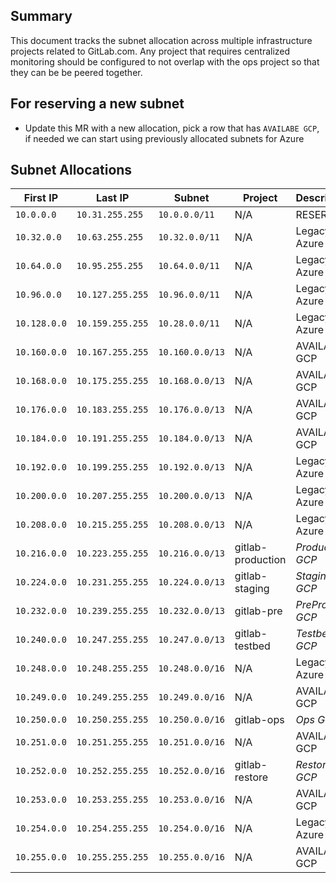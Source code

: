 ## Summary

This document tracks the subnet allocation across multiple infrastructure
projects related to GitLab.com. Any project that requires centralized monitoring
should be configured to not overlap with the ops project so that they can be be
peered together.


## For reserving a new subnet

- Update this MR with a new allocation, pick a row that has `AVAILABE GCP`, if
  needed we can start using previously allocated subnets for Azure

## Subnet Allocations

| First IP | Last IP | Subnet | Project | Description
| -------  | ------  | -----  | ------  | --------
| `10.0.0.0`      | `10.31.255.255`    | `10.0.0.0/11`    | N/A              | RESERVED
| `10.32.0.0`     | `10.63.255.255`    | `10.32.0.0/11`   | N/A              | Legacy Azure
| `10.64.0.0`     | `10.95.255.255`    | `10.64.0.0/11`   | N/A              | Legacy Azure
| `10.96.0.0`     | `10.127.255.255`   | `10.96.0.0/11`   | N/A              | Legacy Azure
| `10.128.0.0`    | `10.159.255.255`   | `10.28.0.0/11`   | N/A              | Legacy Azure
| `10.160.0.0`    | `10.167.255.255`   | `10.160.0.0/13`  | N/A              | AVAILABLE GCP
| `10.168.0.0`    | `10.175.255.255`   | `10.168.0.0/13`  | N/A              | AVAILABLE GCP
| `10.176.0.0`    | `10.183.255.255`   | `10.176.0.0/13`  | N/A              | AVAILABLE GCP
| `10.184.0.0`    | `10.191.255.255`   | `10.184.0.0/13`  | N/A              | AVAILABLE GCP
| `10.192.0.0`    | `10.199.255.255`   | `10.192.0.0/13`  | N/A              | Legacy Azure
| `10.200.0.0`    | `10.207.255.255`   | `10.200.0.0/13`  | N/A              | Legacy Azure
| `10.208.0.0`    | `10.215.255.255`   | `10.208.0.0/13`  | N/A              | Legacy Azure
| `10.216.0.0`    | `10.223.255.255`   | `10.216.0.0/13`  | gitlab-production| *Production GCP*
| `10.224.0.0`    | `10.231.255.255`   | `10.224.0.0/13`  | gitlab-staging   | *Staging GCP*
| `10.232.0.0`    | `10.239.255.255`   | `10.232.0.0/13`  | gitlab-pre       | *PreProd GCP*
| `10.240.0.0`    | `10.247.255.255`   | `10.247.0.0/13`  | gitlab-testbed   | *Testbed GCP*
| `10.248.0.0`    | `10.248.255.255`   | `10.248.0.0/16`  | N/A              | Legacy Azure
| `10.249.0.0`    | `10.249.255.255`   | `10.249.0.0/16`  | N/A              | AVAILABLE GCP
| `10.250.0.0`    | `10.250.255.255`   | `10.250.0.0/16`  | gitlab-ops       | *Ops GCP*
| `10.251.0.0`    | `10.251.255.255`   | `10.251.0.0/16`  | N/A              | AVAILABLE GCP
| `10.252.0.0`    | `10.252.255.255`   | `10.252.0.0/16`  | gitlab-restore   | *Restore GCP*
| `10.253.0.0`    | `10.253.255.255`   | `10.253.0.0/16`  | N/A              | AVAILABLE GCP
| `10.254.0.0`    | `10.254.255.255`   | `10.254.0.0/16`  | N/A              | Legacy Azure
| `10.255.0.0`    | `10.255.255.255`   | `10.255.0.0/16`  | N/A              | AVAILABE GCP

